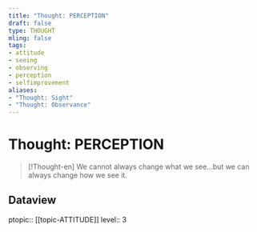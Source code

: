 ```yaml
---
title: "Thought: PERCEPTION"
draft: false
type: THOUGHT
mling: false
tags:
- attitude
- seeing
- observing
- perception
- selfimprovement
aliases:
- "Thought: Sight"
- "Thought: Observance"
---
```

# Thought: PERCEPTION
> [!Thought-en]
> We cannot always change what we see...but we can always change how we see it.

## Dataview
ptopic:: [[topic-ATTITUDE]]
level:: 3
